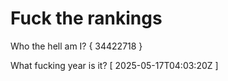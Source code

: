 # Fuck the rankings

Who the hell am I?
{ 34422718 }

What fucking year is it?
[ 2025-05-17T04:03:20Z ]

